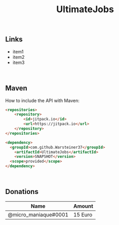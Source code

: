 <!-- markdown tutorial -->
  
<h1 align="center">UltimateJobs</h1> 
<br>
 
## Links
  
- item1
- item2
- item3

<br>

## Maven
How to include the API with Maven:


```html
<repositories>
    <repository>
        <id>jitpack.io</id>
        <url>https://jitpack.io</url>
    </repository>
</repositories>

<dependency>
  <groupId>com.github.Warsteiner37</groupId>
    <artifactId>UltimateJobs</artifactId>
    <version>SNAPSHOT</version>
  <scope>provided</scope>
</dependency>
```
 <br>

## Donations

| Name    | Amount                  |
| ------- | ---------------------- |
| @micro_maniaque#0001  | 15 Euro | 
